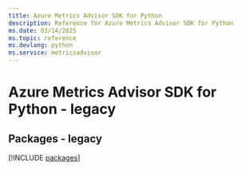 ```yaml
---
title: Azure Metrics Advisor SDK for Python
description: Reference for Azure Metrics Advisor SDK for Python
ms.date: 03/14/2025
ms.topic: reference
ms.devlang: python
ms.service: metricsadvisor
---
```

# Azure Metrics Advisor SDK for Python - legacy
## Packages - legacy
[!INCLUDE [packages](metrics-advisor-index.md)]